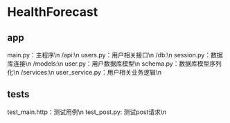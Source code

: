 # HealthForecast

## app
main.py：主程序\n
/api:\n
    users.py：用户相关接口\n
/db:\n
    session.py：数据库连接\n
/models:\n
    user.py：用户数据库模型\n
    schema.py：数据库模型序列化\n
/services:\n
    user_service.py：用户相关业务逻辑\n

## tests
test_main.http：测试用例\n
test_post.py: 测试post请求\n
